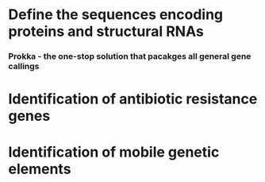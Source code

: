 # Define the sequences encoding proteins and structural RNAs

### Prokka - the one-stop solution that pacakges all general gene callings


# Identification of antibiotic resistance genes



# Identification of mobile genetic elements




